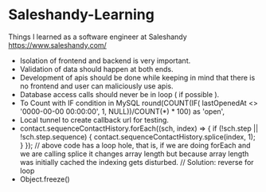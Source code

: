 # Saleshandy-Learning
Things I learned as a software engineer at Saleshandy https://www.saleshandy.com/ 

- Isolation of frontend and backend is very important.
- Validation of data should happen at both ends.
- Development of apis should be done while keeping in mind that there is no frontend and user can maliciously use apis.  
- Database access calls should never be in loop ( if possible ).
- To Count with IF condition in MySQL
   round(COUNT(IF( lastOpenedAt <> '0000-00-00 00:00:00', 1, NULL))/COUNT(*) * 100) as 'open',
- Local tunnel to create callback url for testing.
- contact.sequenceContactHistory.forEach((sch, index) => {
          if (!sch.step || !sch.step.sequence) {
            contact.sequenceContactHistory.splice(index, 1);
          }
 });
   // above code has a loop hole, that is, if we are doing forEach and we are calling splice it changes array length but because array length was initially cached the indexing gets disturbed. 
   // Solution: reverse for loop
- Object.freeze()
